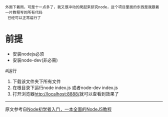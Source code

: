     外面下着雨，可是十一点多了，我又很冲动的爬起来研究node，这个项目里面的东西是我跟着一片教程写的所有代码  
     已经可以正常运行了
# 前提
* 安装nodejs必须
* 安装node-dev(非必需)  


#运行
1. 下载该文件夹下所有文件  
2. 在根目录下运行node index.js 或者node-dev index.js   
3. 打开浏览器[http://localhost:8888/](http://localhost:8888/)就可以查看到效果了

***
原文参考自[Node初学者入门，一本全面的NodeJS教程](http://ourjs.com/detail/529ca5950cb6498814000005)